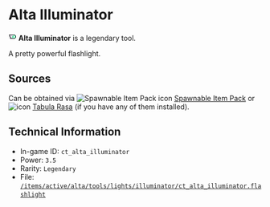 # Alta Illuminator

<img src="https://raw.githubusercontent.com/Ceterai/Enternia/main/items/active/alta/tools/lights/illuminator/icon.png" alt="Alta Illuminator icon" loading="lazy" height="16px" width="auto" /> **Alta Illuminator** is a legendary tool.

A pretty powerful flashlight.

## Sources

Can be obtained via <img src="https://raw.githubusercontent.com/Silverfeelin/Starbound-SpawnableItemPack/master/interface/sip/iconSmall.png" alt="Spawnable Item Pack icon" width="18" height="14"/> [Spawnable Item Pack](https://steamcommunity.com/sharedfiles/filedetails/?id=733665104) or <img src="https://steamuserimages-a.akamaihd.net/ugc/263843960696222713/3EC9A7C005541F7D577EBCB8C5736B4EFC9973D6/" alt="icon" width="8" height="12"/> [Tabula Rasa](https://community.playstarbound.com/resources/the-tabula-rasa.3222/) (if you have any of them installed).

## Technical Information

- In-game ID: `ct_alta_illuminator`
- Power: `3.5`
- Rarity: `Legendary`
- File: [`/items/active/alta/tools/lights/illuminator/ct_alta_illuminator.flashlight`](https://github.com/Ceterai/Enternia/blob/main/items/active/alta/tools/lights/illuminator/ct_alta_illuminator.flashlight)
